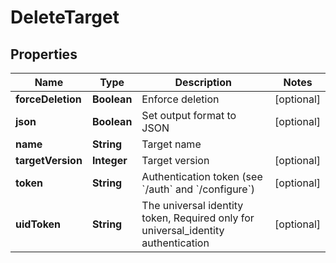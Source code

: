 

# DeleteTarget


## Properties

Name | Type | Description | Notes
------------ | ------------- | ------------- | -------------
**forceDeletion** | **Boolean** | Enforce deletion |  [optional]
**json** | **Boolean** | Set output format to JSON |  [optional]
**name** | **String** | Target name | 
**targetVersion** | **Integer** | Target version |  [optional]
**token** | **String** | Authentication token (see &#x60;/auth&#x60; and &#x60;/configure&#x60;) |  [optional]
**uidToken** | **String** | The universal identity token, Required only for universal_identity authentication |  [optional]



